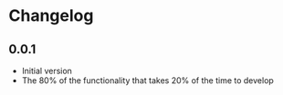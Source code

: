 # Changelog

## 0.0.1

- Initial version
- The 80% of the functionality that takes 20% of the time to develop
